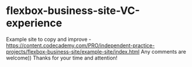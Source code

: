 # flexbox-business-site-VC-experience
Example site to copy and improve - https://content.codecademy.com/PRO/independent-practice-projects/flexbox-business-site/example-site/index.html
Any comments are welcome)) Thanks for your time and attention!
